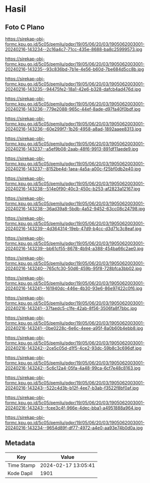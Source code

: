 # Hasil

## Foto C Plano

https://sirekap-obj-formc.kpu.go.id/5c05/pemilu/pdpr/19/05/06/20/03/1905062003001-20240216-143234--2c16a4c7-71cc-435e-8688-ba8c25999573.jpg

https://sirekap-obj-formc.kpu.go.id/5c05/pemilu/pdpr/19/05/06/20/03/1905062003001-20240216-143235--93c836bd-7b1e-4e56-b60d-7be684d5cc8b.jpg

https://sirekap-obj-formc.kpu.go.id/5c05/pemilu/pdpr/19/05/06/20/03/1905062003001-20240216-143235--94475fe2-18a1-42e6-b328-dafcb4ad476d.jpg

https://sirekap-obj-formc.kpu.go.id/5c05/pemilu/pdpr/19/05/06/20/03/1905062003001-20240216-143236--779e2088-965c-44ef-8ade-d97fa40f0bdf.jpg

https://sirekap-obj-formc.kpu.go.id/5c05/pemilu/pdpr/19/05/06/20/03/1905062003001-20240216-143236--60e299f7-1b26-4958-a8ad-1892aaee8313.jpg

https://sirekap-obj-formc.kpu.go.id/5c05/pemilu/pdpr/19/05/06/20/03/1905062003001-20240216-143237--a5ef9b08-2aab-48f6-9913-891df11aede9.jpg

https://sirekap-obj-formc.kpu.go.id/5c05/pemilu/pdpr/19/05/06/20/03/1905062003001-20240216-143237--8152be4d-1aea-4a5a-a00c-f25bf0db2e40.jpg

https://sirekap-obj-formc.kpu.go.id/5c05/pemilu/pdpr/19/05/06/20/03/1905062003001-20240216-143238--514e0f90-40c3-450c-b253-af2823a12167.jpg

https://sirekap-obj-formc.kpu.go.id/5c05/pemilu/pdpr/19/05/06/20/03/1905062003001-20240216-143238--36ad39a8-5bdb-4a52-9452-63cc08c24798.jpg

https://sirekap-obj-formc.kpu.go.id/5c05/pemilu/pdpr/19/05/06/20/03/1905062003001-20240216-143239--4d364314-19eb-47d9-b4cc-d3d71c3c8eaf.jpg

https://sirekap-obj-formc.kpu.go.id/5c05/pemilu/pdpr/19/05/06/20/03/1905062003001-20240216-143239--bb61cf55-8678-4b94-a388-454ba66c2ae0.jpg

https://sirekap-obj-formc.kpu.go.id/5c05/pemilu/pdpr/19/05/06/20/03/1905062003001-20240216-143240--765cfc30-50d6-459b-95f8-728bfca3bb02.jpg

https://sirekap-obj-formc.kpu.go.id/5c05/pemilu/pdpr/19/05/06/20/03/1905062003001-20240216-143241--161940dc-446e-4b30-93e6-86e97422c0f6.jpg

https://sirekap-obj-formc.kpu.go.id/5c05/pemilu/pdpr/19/05/06/20/03/1905062003001-20240216-143241--37faedc5-c1fe-42ab-8f56-3506fa8f7bbc.jpg

https://sirekap-obj-formc.kpu.go.id/5c05/pemilu/pdpr/19/05/06/20/03/1905062003001-20240216-143241--0be0228c-6e6c-4eee-a95f-8a0b60b4ebb8.jpg

https://sirekap-obj-formc.kpu.go.id/5c05/pemilu/pdpr/19/05/06/20/03/1905062003001-20240216-143242--2ce5c05d-d1f5-4ce2-93dc-59b8c3c696df.jpg

https://sirekap-obj-formc.kpu.go.id/5c05/pemilu/pdpr/19/05/06/20/03/1905062003001-20240216-143242--5c6c12a4-05fa-4a48-99ca-6cf7e48c8163.jpg

https://sirekap-obj-formc.kpu.go.id/5c05/pemilu/pdpr/19/05/06/20/03/1905062003001-20240216-143243--522c4d3b-b12f-4ee7-b3ab-f3522f8bf0af.jpg

https://sirekap-obj-formc.kpu.go.id/5c05/pemilu/pdpr/19/05/06/20/03/1905062003001-20240216-143243--fcee3c4f-966e-4dec-bba1-a4951888a964.jpg

https://sirekap-obj-formc.kpu.go.id/5c05/pemilu/pdpr/19/05/06/20/03/1905062003001-20240216-143234--9654d89f-df77-4972-a4e0-aa93e74b0d0a.jpg


## Metadata

| Key        | Value               |
| ---------- | ------------------- |
| Time Stamp | 2024-02-17 13:05:41 |
| Kode Dapil | 1901                |



